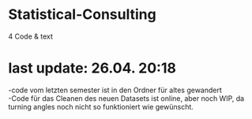 # Statistical-Consulting
4 Code &amp; text

# last update: 26.04. 20:18
-code vom letzten semester ist in den Ordner für altes gewandert <br />
-Code für das Cleanen des neuen Datasets ist online, aber noch WIP, da turning angles noch nicht so funktioniert wie gewünscht.
